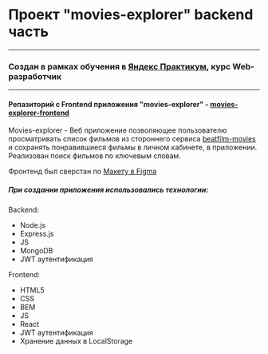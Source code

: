 # Проект "movies-explorer" backend часть
---
### Создан в рамках обучения в [Яндекс Практикум](https://praktikum.yandex.ru/), курс Web-разработчик
---

#### Репазиторий с Frontend приложения "movies-explorer" - [movies-explorer-frontend](https://github.com/serggavr/movies-explorer-frontend)

Movies-explorer - Веб приложение позволяющее пользователю просматривать список фильмов из стороннего сервиса [beatfilm-movies](https://api.nomoreparties.co/beatfilm-movies) и сохранять понравившиеся фильмы в личном кабинете, в приложении. Реализован поиск фильмов по ключевым словам.

Фронтенд был сверстан по [Макету в Figma](https://disk.yandex.ru/d/rFmn7fjNt24-Fw )

##### При создании приложения использовались технологии:
Backend:
- Node.js
- Express.js
- JS
- MongoDB
- JWT аутентификация


Frontend:
- HTML5
- CSS
- BEM
- JS
- React
- JWT аутентификация
- Хранение данных в LocalStorage

